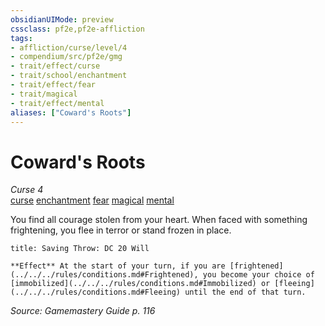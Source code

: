 ```yaml
---
obsidianUIMode: preview
cssclass: pf2e,pf2e-affliction
tags:
- affliction/curse/level/4
- compendium/src/pf2e/gmg
- trait/effect/curse
- trait/school/enchantment
- trait/effect/fear
- trait/magical
- trait/effect/mental
aliases: ["Coward's Roots"]
---
```

# Coward's Roots
*Curse 4*  
[curse](curse.md)  [enchantment](enchantment.md)  [fear](rules/traits/fear.md)  [magical](magical.md)  [mental](mental.md)  

You find all courage stolen from your heart. When faced with something frightening, you flee in terror or stand frozen in place.

```ad-inline-affliction
title: Saving Throw: DC 20 Will

**Effect** At the start of your turn, if you are [frightened](../../../rules/conditions.md#Frightened), you become your choice of [immobilized](../../../rules/conditions.md#Immobilized) or [fleeing](../../../rules/conditions.md#Fleeing) until the end of that turn.
```

*Source: Gamemastery Guide p. 116*
